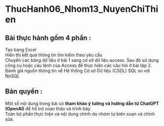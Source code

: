 # ThucHanh06_Nhom13_NuyenChiThien
##  Bài thực hành gồm 4 phần :
Tạo bảng Excel<br>
Hiển thị kết quả thông tin tìm kiếm theo yêu cầu<br>
Chuyển các bảng dữ liệu ở bài 1 sang cơ sở dữ liệu access. Sau đó sử dụng công cụ hoặc câu lệnh của Access để thực hiện các câu hỏi ở bài tập 2.<br>
Đánh giá nguồn thông tin về Hệ thống Cơ sở Dữ liệu (CSDL) SQL so với NoSQL<br>
##  Bản quyền :
Một số nội dung trong bài có **tham khảo ý tưởng và hướng dẫn từ ChatGPT (OpenAI)** để hỗ trợ soạn thảo và trình bày.  
Toàn bộ phần thực hiện và nội dung chính do nhóm tự biên soạn và chỉnh sửa.

